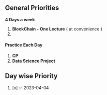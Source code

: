 ## General Priorities 
**4 Days a week**

1. **BlockChain - One Lecture** ( at convenience )
2. 
#### Practice  Each Day

1. **CP**
2. **Data Science Project**

## Day wise Priority

1. [x]  ✅ 2023-04-04
